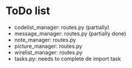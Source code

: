 # ToDo list

* codelist_manager: routes.py (partially)
* message_manager: routes.py (partially done)
* note_manager: routes.py
* picture_manager: routes.py
* wirelist_manager: routes.py
* tasks.py: needs to complete de import task